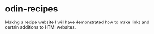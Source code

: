 # odin-recipes

Making a recipe website I will have demonstrated how to make links and certain additions to HTMl websites.